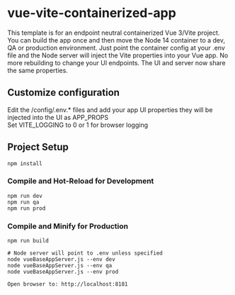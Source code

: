 # vue-vite-containerized-app

This template is for an endpoint neutral containerized Vue 3/Vite project. You can build the app once and then move the Node 14 container to a dev, QA or production environment. Just point the container config at your .env file and the Node server will inject the Vite properties into your Vue app. No more rebuilding to change your UI endpoints. The UI and server now share the same properties.


## Customize configuration
Edit the /config/.env.* files and add your app UI properties they will be injected into the UI as APP_PROPS  
Set VITE_LOGGING to 0 or 1 for browser logging


## Project Setup

```
npm install
```

### Compile and Hot-Reload for Development

```
npm run dev
npm run qa
npm run prod
```

### Compile and Minify for Production

```
npm run build

# Node server will point to .env unless specified
node vueBaseAppServer.js --env dev
node vueBaseAppServer.js --env qa
node vueBaseAppServer.js --env prod

Open browser to: http://localhost:8181
```

